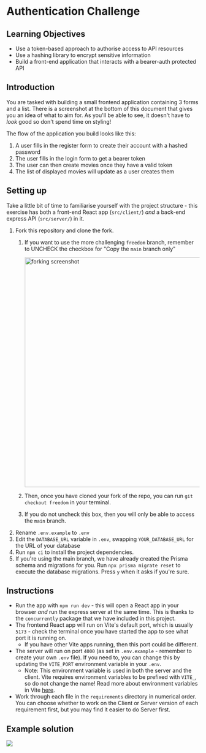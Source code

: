 # Authentication Challenge

## Learning Objectives

- Use a token-based approach to authorise access to API resources
- Use a hashing library to encrypt sensitive information
- Build a front-end application that interacts with a bearer-auth protected API

## Introduction

You are tasked with building a small frontend application containing 3 forms and a list. There is a screenshot at the
bottom of this document that gives you an idea of what to aim for. As you'll be able to see, it doesn't have to *look*
good so don't spend time on styling!

The flow of the application you build looks like this:

1. A user fills in the register form to create their account with a hashed password
2. The user fills in the login form to get a bearer token
3. The user can then create movies once they have a valid token
4. The list of displayed movies will update as a user creates them

## Setting up

Take a little bit of time to familiarise yourself with the project structure - this exercise has both a front-end React
app (`src/client/`) *and* a back-end express API (`src/server/`) in it.

1. Fork this repository and clone the fork.
    1. If you want to use the more challenging `freedom` branch, remember to UNCHECK the checkbox for "Copy the 
       `main` branch only"

       <img src="./assets/forking_screenshot.png" alt="forking screenshot" width=600></img>
    2. Then, once you have cloned your fork of the repo, you can run `git checkout freedom` in your terminal.
    3. If you do not uncheck this box, then you will only be able to access the `main` branch.
2. Rename `.env.example` to `.env`
3. Edit the `DATABASE_URL` variable in `.env`, swapping `YOUR_DATABASE_URL` for the URL of your database
4. Run `npm ci` to install the project dependencies. 
5. If you're using the main branch, we have already created the Prisma schema and migrations for you. Run `npx prisma migrate reset` to execute the 
   database migrations. Press `y` when it asks if you're sure.

## Instructions

- Run the app with `npm run dev` - this will open a React app in your browser *and* run the express server at the 
  same time. This is thanks to the `concurrently` package that we have included in this project.
- The frontend React app will run on Vite's default port, which is usually `5173` - check the terminal once you have
  started the app to see what port it is running on.
  - If you have other Vite apps running, then this port could be different.
- The server will run on port `4000` (as set in `.env.example` - remember to create your own `.env` file). If you need 
  to, you can change this by updating the `VITE_PORT` environment variable in your `.env`.
  - Note: This environment variable is used in both the server and the client. Vite requires environment variables 
    to be prefixed with `VITE_`, so do not change the name! Read more about environment variables in Vite 
    [here](https://vitejs.dev/guide/env-and-mode.html#env-files).
- Work through each file in the `requirements` directory in numerical order. You can choose whether to work on the
  Client or Server version of each requirement first, but you may find it easier to do Server first.

## Example solution

![](./assets/example_solution.png)
